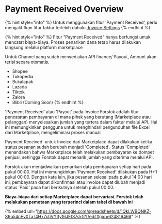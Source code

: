 # Payment Received Overview

{% hint style="info" %}
Untuk menggunakan fitur 'Payment Received', perlu mengaktifkan fitur faktur terlebih dahulu.[ ](../settings/invoice-settings.md)[Invoice Settings](../sales-invoices/invoice-settings.md)
{% endhint %}

{% hint style="info" %}
Fitur "Payment Received" hanya berfungsi untuk mencatat biaya-biaya. Proses penarikan dana tetap harus dilakukan langsung melalui platform marketplace



Untuk Channel yang sudah menyediakan API finance/ Payout, Amount akan terisi secara otomatis.&#x20;

* Shopee
* Tokopedia
* Bukalapak
* Lazada
* Tiktok
* Zalora
* Blibli (Coming Soon)
{% endhint %}

'Payment Received' atau 'Payout' pada Invoice Forstok adalah fitur pencatatan pembayaran di mana pihak yang berutang (Marketplace atau pelanggan) menyelesaikan jumlah yang tertera dalam faktur melalui API. Hal ini memungkinkan pengguna untuk menghindari pengunduhan file Excel dari Marketplace, mengeliminasi proses manual

Payment Received' untuk Invoice dari Marketplace dapat dilakukan ketika status pesanan sudah berubah menjadi 'Completed'. Status 'Completed' menandakan bahwa Marketplace telah melakukan pembayaran ke dompet penjual, sehingga Forstok dapat menarik jumlah yang diterima melalui API.

Forstok akan menjadwalkan penarikan data pembayaran setiap hari pada pukul 00:00. Hal ini memungkinkan 'Payment Received' dilakukan pada H+1 pukul 00:00. Dengan kata lain, jika pesanan selesai pada pukul 14:00 hari ini, pembayaran dapat dikonfirmasi atau invoice dapat diubah menjadi status 'Paid' pada hari berikutnya setelah pukul 00:00.&#x20;

**Biaya-biaya dari setiap Marketplace dapat bervariasi. Forstok telah melakukan pemetaan yang terperinci dalam tabel di bawah ini**

{% embed url="https://docs.google.com/spreadsheets/d/1QkLWBQNKZ-S9u54nEv0TaT4Hx7c0VY3yf6JEt37skGY/edit#gid=624816466" %}
